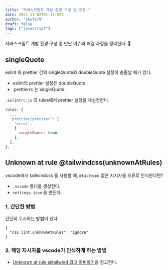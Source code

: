 ```yaml
---
title: "자바스크립트 개발 환경 구성 팁 모음."
date: 2021-11-02T01:11:59Z
author: "skyfe79"
draft: false
tags: ["javascript"]
---
```


자바스크립트 개발 환경 구성 중 만난 이슈와 해결 과정을 정리한다. 🤪

## singleQuote

eslint 와 prettier 간의 singleQuote와 doubleQuote 설정이 충돌날 때가 있다. 

- eslint의 prettier 설정은  doubleQuote.
- .prettierrc 는 singleQuote.

`.eslintrc.js` 의 rules에서 prettier 설정을 재설정한다.

```javascript
rules: {
  ...
  'prettier/prettier': [
    'error',
    {
      singleQuote: true,
    },
  ],
},
```

## Unknown at rule @tailwindcss(unknownAtRules)

vscode에서 tailwindcss 를 사용할 때, `@tailwind` 같은 지시자를 오류로 인식한다면? 

- `.vscode` 폴더를 생성한다.
- `settings.json` 을 만든다.


### 1. 간단한 방법

간단히 무시하는 방법이 있다.

```
{
  "css.lint.unknownAtRules": "ignore"
}
```

### 2. 해당 지시자를 vscode가 인식하게 하는 방법

- [Unknown at rule @tailwind 경고 회피하기](https://imkh.dev/vue-tailwind-rule/)을 참고한다.

